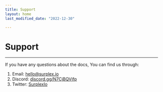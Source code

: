```yaml
---
title: Support
layout: home
last_modified_date: "2022-12-30"

---
```

# **Support**
---


If you have any questions about the docs, You can find us through:

1. Email: [hello@surplex.io]
2. Discord: [discord.gg/N7CjBQVjfp]
3. Twitter: [SurplexIo]

[SurplexIo]: https://twitter.com/SurplexIo
[discord.gg/N7CjBQVjfp]: https://discord.gg/N7CjBQVjfp
[hello@surplex.io]: mailto:hello@surplex.io